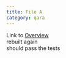 ```yaml
---
title: File A
category: qara
---
```

Link to [Overview](../overview)  
rebuilt again  
should pass the tests
